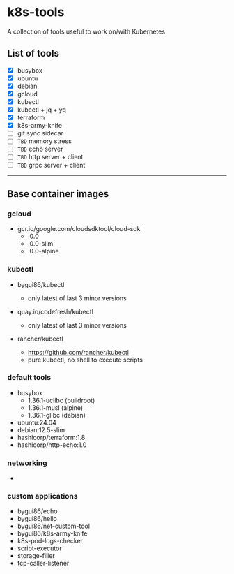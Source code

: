 
# k8s-tools

A collection of tools useful to work on/with Kubernetes

## List of tools

- [x] busybox
- [x] ubuntu
- [x] debian
- [x] gcloud
- [x] kubectl
- [x] kubectl + jq + yq
- [x] terraform
- [x] k8s-army-knife
- [ ] git sync sidecar
- [ ] `TBD` memory stress
- [ ] `TBD` echo server
- [ ] `TBD` http server + client
- [ ] `TBD` grpc server + client

---

## Base container images

### gcloud

- gcr.io/google.com/cloudsdktool/cloud-sdk
	- <MAJOR>.0.0
	- <MAJOR>.0.0-slim
	- <MAJOR>.0.0-alpine

### kubectl

- bygui86/kubectl
	- only latest of last 3 minor versions

- quay.io/codefresh/kubectl
	- only latest of last 3 minor versions

- rancher/kubectl
	- https://github.com/rancher/kubectl
	- pure kubectl, no shell to execute scripts

### default tools

- busybox
	- 1.36.1-uclibc (buildroot)
	- 1.36.1-musl (alpine)
	- 1.36.1-glibc (debian)
- ubuntu:24.04
- debian:12.5-slim
- hashicorp/terraform:1.8
- hashicorp/http-echo:1.0

### networking

- 

### custom applications

- bygui86/echo
- bygui86/hello
- bygui86/net-custom-tool
- bygui86/k8s-army-knife
- k8s-pod-logs-checker
- script-executor
- storage-filler
- tcp-caller-listener
